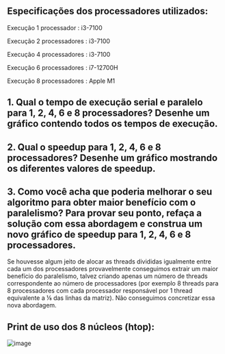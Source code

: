 ## Especificações dos processadores utilizados:

Execução 1 processador : i3-7100 

Execução 2 processadores : i3-7100 

Execução 4 processadores : i3-7100 

Execução 6 processadores : i7-12700H

Execução 8 processadores : Apple M1 


## 1. Qual o tempo de execução serial e paralelo para 1, 2, 4, 6 e 8 processadores? Desenhe um gráfico contendo todos os tempos de execução.

## 2. Qual o speedup para 1, 2, 4, 6 e 8 processadores? Desenhe um gráfico mostrando os diferentes valores de speedup.

## 3. Como você acha que poderia melhorar o seu algoritmo para obter maior benefício com o paralelismo? Para provar seu ponto, refaça a solução com essa abordagem e construa um novo gráfico de speedup para 1, 2, 4, 6 e 8 processadores.

Se houvesse algum jeito de alocar as threads divididas igualmente entre cada um dos processadores provavelmente conseguimos extrair um maior benefício do paralelismo, talvez criando apenas um número de threads correspondente ao número de processadores (por exemplo 8 threads para 8 processadores com cada processador responsável por 1 thread equivalente a ⅛ das linhas da matriz). Não conseguimos concretizar essa nova abordagem.




## Print de uso dos 8 núcleos (htop):

![image](https://github.com/erikhsu08/computacao-paralela/assets/83241823/383bc160-0ea7-437c-9b67-a7211a9fe6a2)
